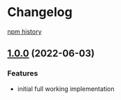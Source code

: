 # Changelog

[npm history][1]

[1]: https://www.npmjs.com/package/birthdayculator?activeTab=versions

## [1.0.0](https://github.com/rcoops/birthdayculator/compare/v0.0.0...v1.0.0) (2022-06-03)

### Features

- initial full working implementation
